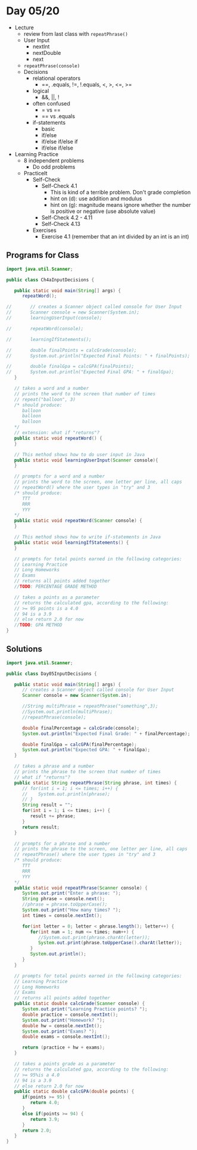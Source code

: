 # Day 05/20

+ Lecture
  - review from last class with `repeatPhrase()`
  - User Input
    - nextInt
    - nextDouble
    - next
  - `repeatPhrase(console)`
  - Decisions
    - relational operators
      - ==, .equals, !=, !.equals, <, >, <=, >=
    - logical
      - &&, ||, !
    - often confused
      - = vs ==
      - == vs .equals
    - if-statements
      - basic
      - if/else
      - if/else if/else if
      - if/else if/else
+ Learning Practice
  - 8 independent problems
    - Do odd problems
  - PracticeIt
    - Self-Check
      - Self-Check 4.1
        - This is kind of a terrible problem. Don't grade completion
        - hint on (d): use addition and modulus
        - hint on (g): magnitude means ignore whether the number is positive or negative (use absolute value)
      - Self-Check 4.2 - 4.11
      - Self-Check 4.13
    - Exercises
      - Exercise 4.1 (remember that an int divided by an int is an int)

## Programs for Class
```java
import java.util.Scanner;

public class Ch4aInputDecisions {

   public static void main(String[] args) {
      repeatWord();

//       // creates a Scanner object called console for User Input
//       Scanner console = new Scanner(System.in);
//       learningUserInput(console);

//       repeatWord(console);

//       learningIfStatements();

//       double finalPoints = calcGrade(console);
//       System.out.println("Expected Final Points: " + finalPoints);

//       double finalGpa = calcGPA(finalPoints);
//       System.out.println("Expected Final GPA: " + finalGpa);
   }

   // takes a word and a number
   // prints the word to the screen that number of times
   // repeat("balloon", 3)
   /* should produce:
      balloon
      balloon
      balloon
   */
   // extension: what if "returns"?
   public static void repeatWord() {
   }

   // This method shows how to do user input in Java
   public static void learningUserInput(Scanner console){
   }

   // prompts for a word and a number
   // prints the word to the screen, one letter per line, all caps
   // repeatWord() where the user types in "try" and 3
   /* should produce:
      TTT
      RRR
      YYY
   */
   public static void repeatWord(Scanner console) {
   }

   // This method shows how to write if-statements in Java
   public static void learningIfStatements() {
   }

   // prompts for total points earned in the following categories:
   // Learning Practice
   // Long Homeworks
   // Exams
   // returns all points added together
   //TODO: PERCENTAGE GRADE METHOD

   // takes a points as a parameter
   // returns the calculated gpa, according to the following:
   // >= 95 points is a 4.0
   // 94 is a 3.9
   // else return 2.0 for now
   //TODO: GPA METHOD
}
```

## Solutions
```java
import java.util.Scanner;

public class Day05InputDecisions {

   public static void main(String[] args) {
      // creates a Scanner object called console for User Input
      Scanner console = new Scanner(System.in);

      //String multiPhrase = repeatPhrase("something",3);
      //System.out.println(multiPhrase);
      //repeatPhrase(console);

      double finalPercentage = calcGrade(console);
      System.out.println("Expected Final Grade: " + finalPercentage);

      double finalGpa = calcGPA(finalPercentage);
      System.out.println("Expected GPA: " + finalGpa);
   }

   // takes a phrase and a number
   // prints the phrase to the screen that number of times
   // what if "returns"?
   public static String repeatPhrase(String phrase, int times) {
      // for(int i = 1; i <= times; i++) {
      //    System.out.println(phrase);
      // }
      String result = "";
      for(int i = 1; i <= times; i++) {
         result += phrase;
      }
      return result;
   }

   // prompts for a phrase and a number
   // prints the phrase to the screen, one letter per line, all caps
   // repeatPhrase() where the user types in "try" and 3
   /* should produce:
      TTT
      RRR
      YYY
   */
   public static void repeatPhrase(Scanner console) {
      System.out.print("Enter a phrase: ");
      String phrase = console.next();
      //phrase = phrase.toUpperCase();
      System.out.print("How many times? ");
      int times = console.nextInt();

      for(int letter = 0; letter < phrase.length(); letter++) {
         for(int num = 1; num <= times; num++) {
            //System.out.print(phrase.charAt(letter));
            System.out.print(phrase.toUpperCase().charAt(letter));
         }
         System.out.println();
      }
   }

   // prompts for total points earned in the following categories:
   // Learning Practice
   // Long Homeworks
   // Exams
   // returns all points added together
   public static double calcGrade(Scanner console) {
      System.out.print("Learning Practice points? ");
      double practice = console.nextInt();
      System.out.print("Homework? ");
      double hw = console.nextInt();
      System.out.print("Exams? ");
      double exams = console.nextInt();

      return (practice + hw + exams);
   }

   // takes a points grade as a parameter
   // returns the calculated gpa, according to the following:
   // >= 95%is a 4.0
   // 94 is a 3.9
   // else return 2.0 for now
   public static double calcGPA(double points) {
      if(points >= 95) {
         return 4.0;
      }
      else if(points >= 94) {
         return 3.9;
      }
      return 2.0;
   }
}
```
